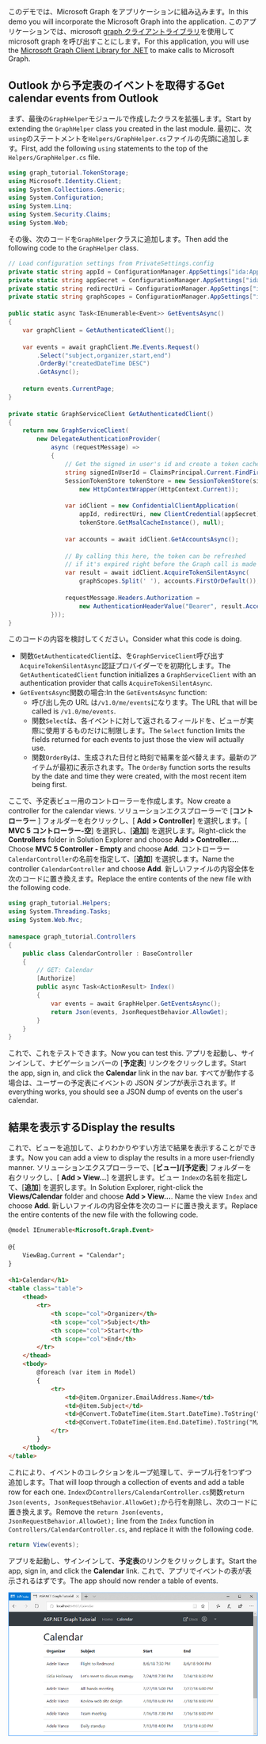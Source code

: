 <!-- markdownlint-disable MD002 MD041 -->

<span data-ttu-id="1fefa-101">このデモでは、Microsoft Graph をアプリケーションに組み込みます。</span><span class="sxs-lookup"><span data-stu-id="1fefa-101">In this demo you will incorporate the Microsoft Graph into the application.</span></span> <span data-ttu-id="1fefa-102">このアプリケーションでは、microsoft [graph クライアントライブラリ](https://github.com/microsoftgraph/msgraph-sdk-dotnet)を使用して microsoft graph を呼び出すことにします。</span><span class="sxs-lookup"><span data-stu-id="1fefa-102">For this application, you will use the [Microsoft Graph Client Library for .NET](https://github.com/microsoftgraph/msgraph-sdk-dotnet) to make calls to Microsoft Graph.</span></span>

## <a name="get-calendar-events-from-outlook"></a><span data-ttu-id="1fefa-103">Outlook から予定表のイベントを取得する</span><span class="sxs-lookup"><span data-stu-id="1fefa-103">Get calendar events from Outlook</span></span>

<span data-ttu-id="1fefa-104">まず、最後の`GraphHelper`モジュールで作成したクラスを拡張します。</span><span class="sxs-lookup"><span data-stu-id="1fefa-104">Start by extending the `GraphHelper` class you created in the last module.</span></span> <span data-ttu-id="1fefa-105">最初に、次`using`のステートメントを`Helpers/GraphHelper.cs`ファイルの先頭に追加します。</span><span class="sxs-lookup"><span data-stu-id="1fefa-105">First, add the following `using` statements to the top of the `Helpers/GraphHelper.cs` file.</span></span>

```cs
using graph_tutorial.TokenStorage;
using Microsoft.Identity.Client;
using System.Collections.Generic;
using System.Configuration;
using System.Linq;
using System.Security.Claims;
using System.Web;
```

<span data-ttu-id="1fefa-106">その後、次のコードを`GraphHelper`クラスに追加します。</span><span class="sxs-lookup"><span data-stu-id="1fefa-106">Then add the following code to the `GraphHelper` class.</span></span>

```cs
// Load configuration settings from PrivateSettings.config
private static string appId = ConfigurationManager.AppSettings["ida:AppId"];
private static string appSecret = ConfigurationManager.AppSettings["ida:AppSecret"];
private static string redirectUri = ConfigurationManager.AppSettings["ida:RedirectUri"];
private static string graphScopes = ConfigurationManager.AppSettings["ida:AppScopes"];

public static async Task<IEnumerable<Event>> GetEventsAsync()
{
    var graphClient = GetAuthenticatedClient();

    var events = await graphClient.Me.Events.Request()
        .Select("subject,organizer,start,end")
        .OrderBy("createdDateTime DESC")
        .GetAsync();

    return events.CurrentPage;
}

private static GraphServiceClient GetAuthenticatedClient()
{
    return new GraphServiceClient(
        new DelegateAuthenticationProvider(
            async (requestMessage) =>
            {
                // Get the signed in user's id and create a token cache
                string signedInUserId = ClaimsPrincipal.Current.FindFirst(ClaimTypes.NameIdentifier).Value;
                SessionTokenStore tokenStore = new SessionTokenStore(signedInUserId,
                    new HttpContextWrapper(HttpContext.Current));

                var idClient = new ConfidentialClientApplication(
                    appId, redirectUri, new ClientCredential(appSecret),
                    tokenStore.GetMsalCacheInstance(), null);

                var accounts = await idClient.GetAccountsAsync();

                // By calling this here, the token can be refreshed
                // if it's expired right before the Graph call is made
                var result = await idClient.AcquireTokenSilentAsync(
                    graphScopes.Split(' '), accounts.FirstOrDefault());

                requestMessage.Headers.Authorization =
                    new AuthenticationHeaderValue("Bearer", result.AccessToken);
            }));
}
```

<span data-ttu-id="1fefa-107">このコードの内容を検討してください。</span><span class="sxs-lookup"><span data-stu-id="1fefa-107">Consider what this code is doing.</span></span>

- <span data-ttu-id="1fefa-108">関数`GetAuthenticatedClient`は、を`GraphServiceClient`呼び出す`AcquireTokenSilentAsync`認証プロバイダーでを初期化します。</span><span class="sxs-lookup"><span data-stu-id="1fefa-108">The `GetAuthenticatedClient` function initializes a `GraphServiceClient` with an authentication provider that calls `AcquireTokenSilentAsync`.</span></span>
- <span data-ttu-id="1fefa-109">`GetEventsAsync`関数の場合:</span><span class="sxs-lookup"><span data-stu-id="1fefa-109">In the `GetEventsAsync` function:</span></span>
  - <span data-ttu-id="1fefa-110">呼び出し先の URL は`/v1.0/me/events`になります。</span><span class="sxs-lookup"><span data-stu-id="1fefa-110">The URL that will be called is `/v1.0/me/events`.</span></span>
  - <span data-ttu-id="1fefa-111">関数`Select`は、各イベントに対して返されるフィールドを、ビューが実際に使用するものだけに制限します。</span><span class="sxs-lookup"><span data-stu-id="1fefa-111">The `Select` function limits the fields returned for each events to just those the view will actually use.</span></span>
  - <span data-ttu-id="1fefa-112">関数`OrderBy`は、生成された日付と時刻で結果を並べ替えます。最新のアイテムが最初に表示されます。</span><span class="sxs-lookup"><span data-stu-id="1fefa-112">The `OrderBy` function sorts the results by the date and time they were created, with the most recent item being first.</span></span>

<span data-ttu-id="1fefa-113">ここで、予定表ビュー用のコントローラーを作成します。</span><span class="sxs-lookup"><span data-stu-id="1fefa-113">Now create a controller for the calendar views.</span></span> <span data-ttu-id="1fefa-114">ソリューションエクスプローラーで [**コントローラー** ] フォルダーを右クリックし、[ **Add > Controller**] を選択します。[ **MVC 5 コントローラー-空**] を選択し、[**追加**] を選択します。</span><span class="sxs-lookup"><span data-stu-id="1fefa-114">Right-click the **Controllers** folder in Solution Explorer and choose **Add > Controller...**. Choose **MVC 5 Controller - Empty** and choose **Add**.</span></span> <span data-ttu-id="1fefa-115">コントローラー `CalendarController`の名前を指定して、[**追加**] を選択します。</span><span class="sxs-lookup"><span data-stu-id="1fefa-115">Name the controller `CalendarController` and choose **Add**.</span></span> <span data-ttu-id="1fefa-116">新しいファイルの内容全体を次のコードに置き換えます。</span><span class="sxs-lookup"><span data-stu-id="1fefa-116">Replace the entire contents of the new file with the following code.</span></span>

```cs
using graph_tutorial.Helpers;
using System.Threading.Tasks;
using System.Web.Mvc;

namespace graph_tutorial.Controllers
{
    public class CalendarController : BaseController
    {
        // GET: Calendar
        [Authorize]
        public async Task<ActionResult> Index()
        {
            var events = await GraphHelper.GetEventsAsync();
            return Json(events, JsonRequestBehavior.AllowGet);
        }
    }
}
```

<span data-ttu-id="1fefa-117">これで、これをテストできます。</span><span class="sxs-lookup"><span data-stu-id="1fefa-117">Now you can test this.</span></span> <span data-ttu-id="1fefa-118">アプリを起動し、サインインして、ナビゲーションバーの [**予定表**] リンクをクリックします。</span><span class="sxs-lookup"><span data-stu-id="1fefa-118">Start the app, sign in, and click the **Calendar** link in the nav bar.</span></span> <span data-ttu-id="1fefa-119">すべてが動作する場合は、ユーザーの予定表にイベントの JSON ダンプが表示されます。</span><span class="sxs-lookup"><span data-stu-id="1fefa-119">If everything works, you should see a JSON dump of events on the user's calendar.</span></span>

## <a name="display-the-results"></a><span data-ttu-id="1fefa-120">結果を表示する</span><span class="sxs-lookup"><span data-stu-id="1fefa-120">Display the results</span></span>

<span data-ttu-id="1fefa-121">これで、ビューを追加して、よりわかりやすい方法で結果を表示することができます。</span><span class="sxs-lookup"><span data-stu-id="1fefa-121">Now you can add a view to display the results in a more user-friendly manner.</span></span> <span data-ttu-id="1fefa-122">ソリューションエクスプローラーで、[**ビュー]/[予定表**] フォルダーを右クリックし、[ **Add > View...**] を選択します。ビュー `Index`の名前を指定して、[**追加**] を選択します。</span><span class="sxs-lookup"><span data-stu-id="1fefa-122">In Solution Explorer, right-click the **Views/Calendar** folder and choose **Add > View...**. Name the view `Index` and choose **Add**.</span></span> <span data-ttu-id="1fefa-123">新しいファイルの内容全体を次のコードに置き換えます。</span><span class="sxs-lookup"><span data-stu-id="1fefa-123">Replace the entire contents of the new file with the following code.</span></span>

```html
@model IEnumerable<Microsoft.Graph.Event>

@{
    ViewBag.Current = "Calendar";
}

<h1>Calendar</h1>
<table class="table">
    <thead>
        <tr>
            <th scope="col">Organizer</th>
            <th scope="col">Subject</th>
            <th scope="col">Start</th>
            <th scope="col">End</th>
        </tr>
    </thead>
    <tbody>
        @foreach (var item in Model)
        {
            <tr>
                <td>@item.Organizer.EmailAddress.Name</td>
                <td>@item.Subject</td>
                <td>@Convert.ToDateTime(item.Start.DateTime).ToString("M/d/yy h:mm tt")</td>
                <td>@Convert.ToDateTime(item.End.DateTime).ToString("M/d/yy h:mm tt")</td>
            </tr>
        }
    </tbody>
</table>
```

<span data-ttu-id="1fefa-124">これにより、イベントのコレクションをループ処理して、テーブル行を1つずつ追加します。</span><span class="sxs-lookup"><span data-stu-id="1fefa-124">That will loop through a collection of events and add a table row for each one.</span></span> <span data-ttu-id="1fefa-125">`Index`の`Controllers/CalendarController.cs`関数`return Json(events, JsonRequestBehavior.AllowGet);`から行を削除し、次のコードに置き換えます。</span><span class="sxs-lookup"><span data-stu-id="1fefa-125">Remove the `return Json(events, JsonRequestBehavior.AllowGet);` line from the `Index` function in `Controllers/CalendarController.cs`, and replace it with the following code.</span></span>

```cs
return View(events);
```

<span data-ttu-id="1fefa-126">アプリを起動し、サインインして、**予定表**のリンクをクリックします。</span><span class="sxs-lookup"><span data-stu-id="1fefa-126">Start the app, sign in, and click the **Calendar** link.</span></span> <span data-ttu-id="1fefa-127">これで、アプリでイベントの表が表示されるはずです。</span><span class="sxs-lookup"><span data-stu-id="1fefa-127">The app should now render a table of events.</span></span>

![イベントの表のスクリーンショット](./images/add-msgraph-01.png)